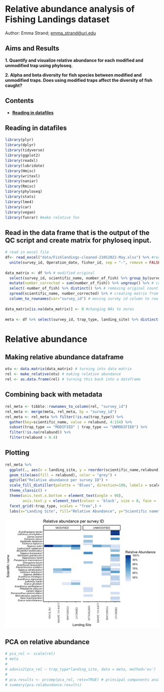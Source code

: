 Relative abundance analysis of Fishing Landings dataset
================
Author: Emma Strand; <emma_strand@uri.edu>

## Aims and Results

**1. Quantify and visualize relative abundance for each modified and
unmodified trap using phyloseq.**

**2. Alpha and beta diversity for fish species between modified and
unmodified traps. Does using modified traps affect the diversity of fish
caught?**

## Contents

-   [**Reading in datafiles**](#data)

## <a name="data"></a> **Reading in datafiles**

``` r
library(plyr)
library(dplyr)
library(tidyverse)
library(ggplot2)
library(readxl)
library(lubridate)
library(Hmisc)
library(writexl)
library(naniar)
library(Rmisc)
library(phyloseq)
library(stats)
library(lme4)
library(car)
library(vegan)
library(funrar) #make relative fxn 
```

## Read in the data frame that is the output of the QC script and create matrix for phyloseq input.

``` r
# read in excel file
df<- read_excel("data/Fishlandings-cleaned-21052022-May.xlsx") %>% #read in excel file 
  unite(survey_id, Operation_date, fisher_id, sep = "-", remove = FALSE) # creating a new variable called survey id

data_matrix <- df %>% # modified original 
  select(survey_id, scientific_name, number_of_fish) %>% group_by(survey_id, scientific_name) %>% # selecting only desired columns for matrix
  mutate(number_corrected = sum(number_of_fish)) %>% ungroup() %>% # calculating total number of that fish per survey id
  select(-number_of_fish) %>% distinct() %>% # removing original count column and taking out repetitive rows 
  spread(scientific_name, number_corrected) %>% # creating matrix from fish name and number columns
  column_to_rownames(var="survey_id") # moving survey id column to row names 

data_matrix[is.na(data_matrix)] <- 0 #changing NAs to zeros 

meta <- df %>% select(survey_id, trap_type, landing_site) %>% distinct()
```

# Relative abundance

## Making relative abundance dataframe

``` r
otu <- data.matrix(data_matrix) # turning into data matrix 
rel <- make_relative(otu) # making relative abundance 
rel <- as.data.frame(rel) # turning this back into a dataframe 
```

## Combining back with metadata

``` r
rel_meta <- tibble::rownames_to_column(rel, "survey_id")
rel_meta <- merge(meta, rel_meta, by = "survey_id")
rel_meta <- rel_meta %>% filter(!is.na(trap_type)) %>%
  gather(key=scientific_name, value = relabund, 4:154) %>%
  subset(trap_type == "MODIFIED" | trap_type == "UNMODIFIED") %>%
  filter(!is.na(relabund)) %>%
  filter(relabund > 0.4)
```

## Plotting

``` r
rel_meta %>%
  ggplot(., aes(x = landing_site, y = reorder(scientific_name,relabund))) + 
  geom_tile(aes(fill = relabund), color = "grey") +
  ggtitle("Relative abundance per survey ID") +
  scale_fill_distiller(palette = "Blues", direction=100, labels = scales::label_percent(scale=100)) + 
  theme_classic() +
  theme(axis.text.x.bottom = element_text(angle = 90),
        axis.text.y = element_text(colour = 'black', size = 8, face = 'italic')) + 
  facet_grid(~trap_type, scales = "free",) +
  labs(x="Landing Site", fill="Relative Abundance", y="Scientific name") 
```

![](Relative-abundance-analysis_files/figure-gfm/unnamed-chunk-5-1.png)<!-- -->

## PCA on relative abundance

``` r
# pca_rel <- scale(rel)
# meta
# 
# adonis2(pca_rel ~ trap_type*landing_site, data = meta, method='eu')
# 
# pca.results <- prcomp(pca_rel, retx=TRUE) # principal components analysis on sym data
# summary(pca.relabundance.results)
```

